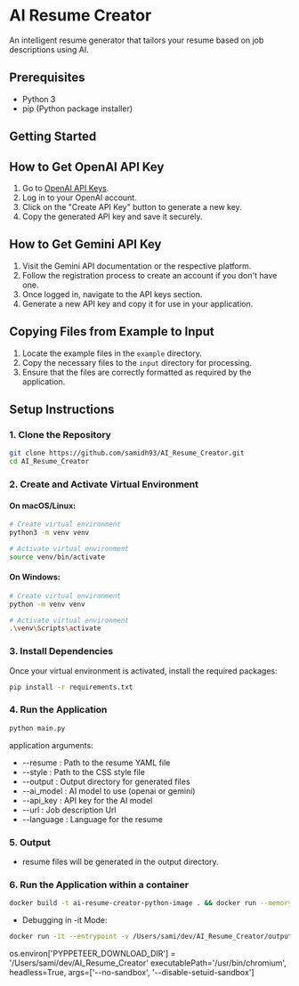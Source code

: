 # AI Resume Creator
An intelligent resume generator that tailors your resume based on job descriptions using AI.

## Prerequisites
- Python 3
- pip (Python package installer)

## Getting Started
## How to Get OpenAI API Key
1. Go to [OpenAI API Keys](https://platform.openai.com/settings/organization/api-keys).
2. Log in to your OpenAI account.
3. Click on the "Create API Key" button to generate a new key.
4. Copy the generated API key and save it securely.

## How to Get Gemini API Key
1. Visit the Gemini API documentation or the respective platform.
2. Follow the registration process to create an account if you don't have one.
3. Once logged in, navigate to the API keys section.
4. Generate a new API key and copy it for use in your application.

## Copying Files from Example to Input
1. Locate the example files in the `example` directory.
2. Copy the necessary files to the `input` directory for processing.
3. Ensure that the files are correctly formatted as required by the application.

## Setup Instructions
### 1. Clone the Repository
```bash
git clone https://github.com/samidh93/AI_Resume_Creator.git
cd AI_Resume_Creator
```

### 2. Create and Activate Virtual Environment
#### On macOS/Linux:
```bash
# Create virtual environment
python3 -m venv venv

# Activate virtual environment
source venv/bin/activate
```

#### On Windows:
```bash
# Create virtual environment
python -m venv venv

# Activate virtual environment
.\venv\Scripts\activate
```

### 3. Install Dependencies
Once your virtual environment is activated, install the required packages:
```bash
pip install -r requirements.txt
```

### 4. Run the Application
```bash
python main.py
```
application arguments:
- --resume : Path to the resume YAML file
- --style : Path to the CSS style file
- --output : Output directory for generated files
- --ai_model : AI model to use (openai or gemini)
- --api_key : API key for the AI model
- --url : Job description Url
- --language : Language for the resume

### 5. Output
- resume files will be generated in the output directory.

### 6. Run the Application within a container
```bash
docker build -t ai-resume-creator-python-image . && docker run --memory=2g --cpus=2 -v /Users/sami/dev/AI_Resume_Creator/output/:/app/output/ -v /Users/sami/dev/AI_Resume_Creator/input/:/app/input/ --name ai-resume-creator-python-container ai-resume-creator-python-image 
```
- Debugging in -it Mode: 
```bash
docker run -it --entrypoint -v /Users/sami/dev/AI_Resume_Creator/output/:/app/output/ -v /Users/sami/dev/AI_Resume_Creator/input/:/app/input/ /bin/bash ai-resume-creator-python-image
```
os.environ['PYPPETEER_DOWNLOAD_DIR'] = '/Users/sami/dev/AI_Resume_Creator'
executablePath='/usr/bin/chromium',
headless=True,
args=['--no-sandbox', '--disable-setuid-sandbox']